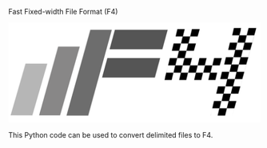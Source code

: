 Fast Fixed-width File Format (F4)

![ShinyLearner logo](Logo/F4logo.png)

This Python code can be used to convert delimited files to F4.
